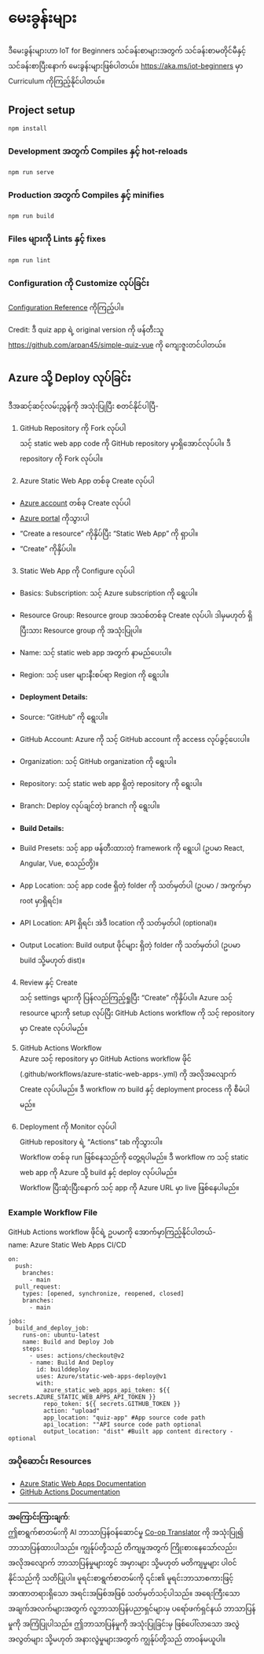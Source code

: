 <!--
CO_OP_TRANSLATOR_METADATA:
{
  "original_hash": "2a459ea9177fb0508ca96068ae1009d2",
  "translation_date": "2025-08-28T17:32:16+00:00",
  "source_file": "quiz-app/README.md",
  "language_code": "my"
}
-->
# မေးခွန်းများ

ဒီမေးခွန်းများဟာ IoT for Beginners သင်ခန်းစာများအတွက် သင်ခန်းစာမတိုင်မီနှင့် သင်ခန်းစာပြီးနောက် မေးခွန်းများဖြစ်ပါတယ်။ https://aka.ms/iot-beginners မှာ Curriculum ကိုကြည့်နိုင်ပါတယ်။

## Project setup

```
npm install
```

### Development အတွက် Compiles နှင့် hot-reloads

```
npm run serve
```

### Production အတွက် Compiles နှင့် minifies

```
npm run build
```

### Files များကို Lints နှင့် fixes

```
npm run lint
```

### Configuration ကို Customize လုပ်ခြင်း

[Configuration Reference](https://cli.vuejs.org/config/) ကိုကြည့်ပါ။

Credit: ဒီ quiz app ရဲ့ original version ကို ဖန်တီးသူ https://github.com/arpan45/simple-quiz-vue ကို ကျေးဇူးတင်ပါတယ်။

## Azure သို့ Deploy လုပ်ခြင်း

ဒီအဆင့်ဆင့်လမ်းညွှန်ကို အသုံးပြုပြီး စတင်နိုင်ပါပြီ-

1. GitHub Repository ကို Fork လုပ်ပါ  
သင့် static web app code ကို GitHub repository မှာရှိအောင်လုပ်ပါ။ ဒီ repository ကို Fork လုပ်ပါ။

2. Azure Static Web App တစ်ခု Create လုပ်ပါ  
- [Azure account](http://azure.microsoft.com) တစ်ခု Create လုပ်ပါ  
- [Azure portal](https://portal.azure.com) ကိုသွားပါ  
- “Create a resource” ကိုနှိပ်ပြီး “Static Web App” ကို ရှာပါ။  
- “Create” ကိုနှိပ်ပါ။

3. Static Web App ကို Configure လုပ်ပါ  
- Basics: Subscription: သင့် Azure subscription ကို ရွေးပါ။  
- Resource Group: Resource group အသစ်တစ်ခု Create လုပ်ပါ၊ ဒါမှမဟုတ် ရှိပြီးသား Resource group ကို အသုံးပြုပါ။  
- Name: သင့် static web app အတွက် နာမည်ပေးပါ။  
- Region: သင့် user များနီးစပ်ရာ Region ကို ရွေးပါ။

- #### Deployment Details:
- Source: “GitHub” ကို ရွေးပါ။  
- GitHub Account: Azure ကို သင့် GitHub account ကို access လုပ်ခွင့်ပေးပါ။  
- Organization: သင့် GitHub organization ကို ရွေးပါ။  
- Repository: သင့် static web app ရှိတဲ့ repository ကို ရွေးပါ။  
- Branch: Deploy လုပ်ချင်တဲ့ branch ကို ရွေးပါ။

- #### Build Details:
- Build Presets: သင့် app ဖန်တီးထားတဲ့ framework ကို ရွေးပါ (ဥပမာ React, Angular, Vue, စသည်တို့)။  
- App Location: သင့် app code ရှိတဲ့ folder ကို သတ်မှတ်ပါ (ဥပမာ / အကွက်မှာ root မှာရှိရင်)။  
- API Location: API ရှိရင်၊ အဲဒီ location ကို သတ်မှတ်ပါ (optional)။  
- Output Location: Build output ဖိုင်များ ရှိတဲ့ folder ကို သတ်မှတ်ပါ (ဥပမာ build သို့မဟုတ် dist)။

4. Review နှင့် Create  
သင့် settings များကို ပြန်လည်ကြည့်ရှုပြီး “Create” ကိုနှိပ်ပါ။ Azure သင့် resource များကို setup လုပ်ပြီး GitHub Actions workflow ကို သင့် repository မှာ Create လုပ်ပါမည်။

5. GitHub Actions Workflow  
Azure သင့် repository မှာ GitHub Actions workflow ဖိုင် (.github/workflows/azure-static-web-apps-<name>.yml) ကို အလိုအလျောက် Create လုပ်ပါမည်။ ဒီ workflow က build နှင့် deployment process ကို စီမံပါမည်။

6. Deployment ကို Monitor လုပ်ပါ  
GitHub repository ရဲ့ “Actions” tab ကိုသွားပါ။  
Workflow တစ်ခု run ဖြစ်နေသည်ကို တွေ့ရပါမည်။ ဒီ workflow က သင့် static web app ကို Azure သို့ build နှင့် deploy လုပ်ပါမည်။  
Workflow ပြီးဆုံးပြီးနောက် သင့် app ကို Azure URL မှာ live ဖြစ်နေပါမည်။

### Example Workflow File

GitHub Actions workflow ဖိုင်ရဲ့ ဥပမာကို အောက်မှာကြည့်နိုင်ပါတယ်-  
name: Azure Static Web Apps CI/CD  
```
on:
  push:
    branches:
      - main
  pull_request:
    types: [opened, synchronize, reopened, closed]
    branches:
      - main

jobs:
  build_and_deploy_job:
    runs-on: ubuntu-latest
    name: Build and Deploy Job
    steps:
      - uses: actions/checkout@v2
      - name: Build And Deploy
        id: builddeploy
        uses: Azure/static-web-apps-deploy@v1
        with:
          azure_static_web_apps_api_token: ${{ secrets.AZURE_STATIC_WEB_APPS_API_TOKEN }}
          repo_token: ${{ secrets.GITHUB_TOKEN }}
          action: "upload"
          app_location: "quiz-app" #App source code path
          api_location: ""API source code path optional
          output_location: "dist" #Built app content directory - optional
```

### အပိုဆောင်း Resources  
- [Azure Static Web Apps Documentation](https://learn.microsoft.com/azure/static-web-apps/getting-started)  
- [GitHub Actions Documentation](https://docs.github.com/actions/use-cases-and-examples/deploying/deploying-to-azure-static-web-app)  

---

**အကြောင်းကြားချက်**:  
ဤစာရွက်စာတမ်းကို AI ဘာသာပြန်ဝန်ဆောင်မှု [Co-op Translator](https://github.com/Azure/co-op-translator) ကို အသုံးပြု၍ ဘာသာပြန်ထားပါသည်။ ကျွန်ုပ်တို့သည် တိကျမှုအတွက် ကြိုးစားနေသော်လည်း၊ အလိုအလျောက် ဘာသာပြန်မှုများတွင် အမှားများ သို့မဟုတ် မတိကျမှုများ ပါဝင်နိုင်သည်ကို သတိပြုပါ။ မူရင်းစာရွက်စာတမ်းကို ၎င်း၏ မူရင်းဘာသာစကားဖြင့် အာဏာတရားရှိသော အရင်းအမြစ်အဖြစ် သတ်မှတ်သင့်ပါသည်။ အရေးကြီးသော အချက်အလက်များအတွက် လူ့ဘာသာပြန်ပညာရှင်များမှ ပရော်ဖက်ရှင်နယ် ဘာသာပြန်မှုကို အကြံပြုပါသည်။ ဤဘာသာပြန်မှုကို အသုံးပြုခြင်းမှ ဖြစ်ပေါ်လာသော အလွဲအလွတ်များ သို့မဟုတ် အနားလွဲမှုများအတွက် ကျွန်ုပ်တို့သည် တာဝန်မယူပါ။